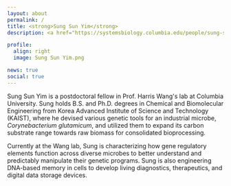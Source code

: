 ```yaml
---
layout: about
permalink: /
title: <strong>Sung Sun Yim</strong>
description: <a href="https://systemsbiology.columbia.edu/people/sung-sun-yim">Postdoctoral Fellow at Columbia University</a> | Systems & Synthetic Biology

profile:
  align: right
  image: Sung Sun Yim.png

news: true
social: true
---
```


Sung Sun Yim is a postdoctoral fellow in Prof. Harris Wang's lab at Columbia University. Sung holds B.S. and Ph.D. degrees in Chemical and Biomolecular Engineering from Korea Advanced Institute of Science and Technology (KAIST), where he devised various genetic tools for an industrial microbe, <i>Corynebacterium glutamicum</i>, and utilized them to expand its carbon substrate range towards raw biomass for consolidated bioprocessing.

Currently at the Wang lab, Sung is characterizing how gene regulatory elements function across diverse microbes to better understand and predictably manipulate their genetic programs. Sung is also engineering DNA-based memory in cells to develop living diagnostics, therapeutics, and digital data storage devices.